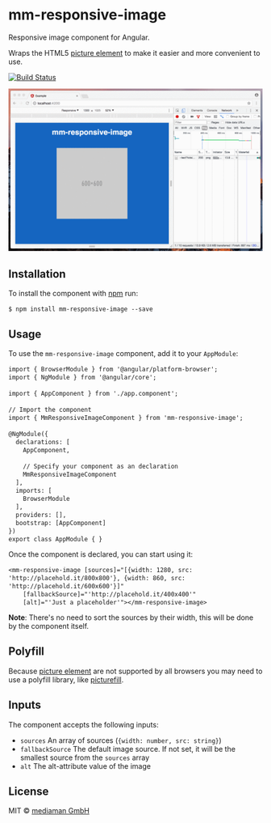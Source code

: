 # mm-responsive-image

Responsive image component for Angular.

Wraps the HTML5 [picture element](https://developer.mozilla.org/de/docs/Web/HTML/Element/picture) to make it easier and 
more convenient to use.

[![Build Status](https://travis-ci.org/mediamanDE/angular-mm-responsive-image.svg?branch=master)](https://travis-ci.org/mediamanDE/angular-mm-responsive-image)

![Demo GIF](https://raw.githubusercontent.com/mediamanDE/angular-mm-responsive-image/master/demo.gif)

## Installation

To install the component with [npm](https://www.npmjs.com/) run:

```
$ npm install mm-responsive-image --save
```

## Usage

To use the `mm-responsive-image` component, add it to your `AppModule`:

```
import { BrowserModule } from '@angular/platform-browser';
import { NgModule } from '@angular/core';

import { AppComponent } from './app.component';

// Import the component
import { MmResponsiveImageComponent } from 'mm-responsive-image';

@NgModule({
  declarations: [
    AppComponent,

    // Specify your component as an declaration
    MmResponsiveImageComponent
  ],
  imports: [
    BrowserModule
  ],
  providers: [],
  bootstrap: [AppComponent]
})
export class AppModule { }
```

Once the component is declared, you can start using it:

```
<mm-responsive-image [sources]="[{width: 1280, src: 'http://placehold.it/800x800'}, {width: 860, src: 'http://placehold.it/600x600'}]"
    [fallbackSource]="'http://placehold.it/400x400'"
    [alt]="'Just a placeholder'"></mm-responsive-image>
```

**Note**: There's no need to sort the sources by their width, this will be done by the component itself.

## Polyfill

Because [picture element](http://caniuse.com/#feat=picture) are not supported by all browsers you may need 
to use a polyfill library, like [picturefill](https://github.com/scottjehl/picturefill).

## Inputs

The component accepts the following inputs:

- `sources` An array of sources (`{width: number, src: string}`)
- `fallbackSource` The default image source. If not set, it will be the smallest source from the `sources` array
- `alt` The alt-attribute value of the image

## License

MIT © [mediaman GmbH](mailto:hallo@mediaman.de)
